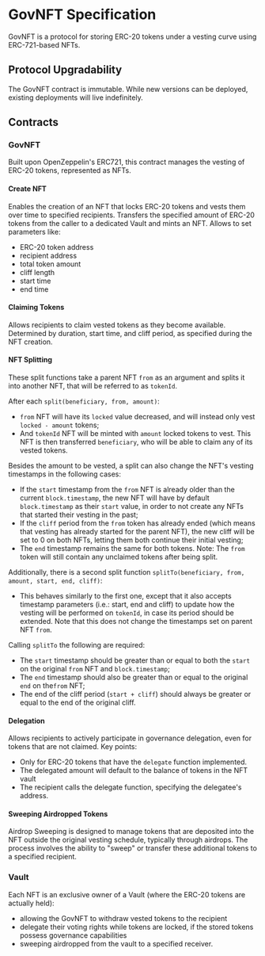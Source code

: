 # GovNFT Specification

GovNFT is a protocol for storing ERC-20 tokens under a vesting curve using ERC-721-based NFTs.

## Protocol Upgradability

The GovNFT contract is immutable. While new versions can be deployed, existing deployments will live indefinitely.

## Contracts

### GovNFT

Built upon OpenZeppelin's ERC721, this contract manages the vesting of ERC-20 tokens, represented as NFTs.

#### Create NFT

Enables the creation of an NFT that locks ERC-20 tokens and vests them over time to specified recipients.
Transfers the specified amount of ERC-20 tokens from the caller to a dedicated Vault and mints an NFT.
Allows to set parameters like:

- ERC-20 token address
- recipient address
- total token amount
- cliff length
- start time
- end time

#### Claiming Tokens

Allows recipients to claim vested tokens as they become available.
Determined by duration, start time, and cliff period, as specified during the NFT creation.

#### NFT Splitting

These split functions take a parent NFT `from` as an argument and splits it into another NFT, that will be referred to as `tokenId`.

After each `split(beneficiary, from, amount)`:

- `from` NFT will have its `locked` value decreased, and will instead only vest `locked - amount` tokens;
- And `tokenId` NFT will be minted with `amount` locked tokens to vest. This NFT is then transferred `beneficiary`,
  who will be able to claim any of its vested tokens.

Besides the amount to be vested, a split can also change the NFT's vesting timestamps in the following cases:

- If the `start` timestamp from the `from` NFT is already older than the current `block.timestamp`, the new NFT will
  have by default `block.timestamp` as their `start` value, in order to not create any NFTs that started their vesting in the past;
- If the `cliff` period from the `from` token has already ended (which means that vesting has already started for
  the parent NFT), the new cliff will be set to 0 on both NFTs, letting them both continue their initial vesting;
- The `end` timestamp remains the same for both tokens.
  Note: The `from` token will still contain any unclaimed tokens after being split.

Additionally, there is a second split function `splitTo(beneficiary, from, amount, start, end, cliff)`:

- This behaves similarly to the first one, except that it also accepts timestamp
  parameters (i.e.: start, end and cliff) to update how the vesting will be performed on `tokenId`,
  in case its period should be extended. Note that this does not change the timestamps set on parent NFT `from`.

Calling `splitTo` the following are required:

- The `start` timestamp should be greater than or equal to both the `start` on the original `from` NFT
  and `block.timestamp`;
- The `end` timestamp should also be greater than or equal to the original `end` on the`from` NFT;
- The end of the cliff period (`start + cliff`) should always be greater or equal to the end of the original cliff.

#### Delegation

Allows recipients to actively participate in governance delegation, even for tokens that are not claimed.
Key points:

- Only for ERC-20 tokens that have the `delegate` function implemented.
- The delegated amount will default to the balance of tokens in the NFT vault
- The recipient calls the delegate function, specifying the delegatee's address.

#### Sweeping Airdropped Tokens

Airdrop Sweeping is designed to manage tokens that are deposited into the NFT outside the original vesting schedule, typically through airdrops.
The process involves the ability to "sweep" or transfer these additional tokens to a specified recipient.

### Vault

Each NFT is an exclusive owner of a Vault (where the ERC-20 tokens are actually held):

- allowing the GovNFT to withdraw vested tokens to the recipient
- delegate their voting rights while tokens are locked, if the stored tokens possess governance capabilities
- sweeping airdropped from the vault to a specified receiver.
